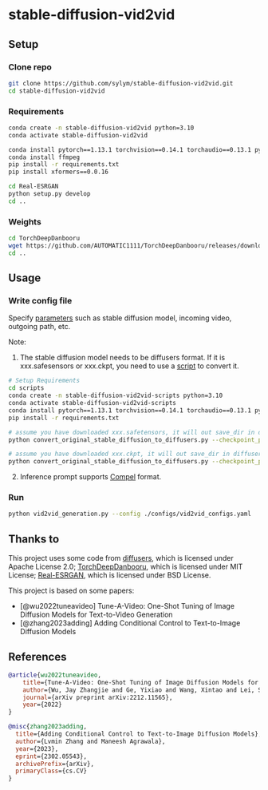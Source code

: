 # stable-diffusion-vid2vid

## Setup

### Clone repo

 ```bash
git clone https://github.com/sylym/stable-diffusion-vid2vid.git
cd stable-diffusion-vid2vid
 ```

### Requirements

 ```bash
conda create -n stable-diffusion-vid2vid python=3.10
conda activate stable-diffusion-vid2vid
 
conda install pytorch==1.13.1 torchvision==0.14.1 torchaudio==0.13.1 pytorch-cuda=11.7 -c pytorch -c nvidia
conda install ffmpeg
pip install -r requirements.txt
pip install xformers==0.0.16
 
cd Real-ESRGAN
python setup.py develop
cd ..
 ```

### Weights

 ```bash
cd TorchDeepDanbooru
wget https://github.com/AUTOMATIC1111/TorchDeepDanbooru/releases/download/v1/model-resnet_custom_v3.pt
cd ..
 ```

## Usage

### Write config file

Specify [parameters](https://github.com/sylym/stable-diffusion-vid2vid/blob/master/configs/vid2vid_configs.yaml) such as stable diffusion model, incoming video, outgoing path, etc.

Note: 
1. The stable diffusion model needs to be diffusers format. If it is xxx.safesensors or xxx.ckpt, you need to use a [script](https://github.com/sylym/stable-diffusion-vid2vid/blob/master/scripts/convert_original_stable_diffusion_to_diffusers.py) to convert it.


```bash
# Setup Requirements
cd scripts
conda create -n stable-diffusion-vid2vid-scripts python=3.10
conda activate stable-diffusion-vid2vid-scripts
conda install pytorch==1.13.1 torchvision==0.14.1 torchaudio==0.13.1 pytorch-cuda=11.7 -c pytorch -c nvidia
pip install -r requirements.txt

# assume you have downloaded xxx.safetensors, it will out save_dir in diffusers format.
python convert_original_stable_diffusion_to_diffusers.py --checkpoint_path xxx.safetensors  --dump_path save_dir --from_safetensors

# assume you have downloaded xxx.ckpt, it will out save_dir in diffusers format.
python convert_original_stable_diffusion_to_diffusers.py --checkpoint_path xxx.ckpt  --dump_path save_dir
```
2. Inference prompt supports [Compel](https://github.com/damian0815/compel) format.


### Run

 ```bash
python vid2vid_generation.py --config ./configs/vid2vid_configs.yaml
 ```

## Thanks to
This project uses some code from [diffusers](https://github.com/huggingface/diffusers), which is licensed under Apache License 2.0; [TorchDeepDanbooru](https://github.com/AUTOMATIC1111/TorchDeepDanbooru), which is licensed under MIT License; [Real-ESRGAN](https://github.com/xinntao/Real-ESRGAN), which is licensed under BSD License.

This project is based on some papers:
- [@wu2022tuneavideo] Tune-A-Video: One-Shot Tuning of Image Diffusion Models for Text-to-Video Generation
- [@zhang2023adding] Adding Conditional Control to Text-to-Image Diffusion Models


## References
```bibtex
@article{wu2022tuneavideo,
    title={Tune-A-Video: One-Shot Tuning of Image Diffusion Models for Text-to-Video Generation},
    author={Wu, Jay Zhangjie and Ge, Yixiao and Wang, Xintao and Lei, Stan Weixian and Gu, Yuchao and Hsu, Wynne and Shan, Ying and Qie, Xiaohu and Shou, Mike Zheng},
    journal={arXiv preprint arXiv:2212.11565},
    year={2022}
}

@misc{zhang2023adding,
  title={Adding Conditional Control to Text-to-Image Diffusion Models}, 
  author={Lvmin Zhang and Maneesh Agrawala},
  year={2023},
  eprint={2302.05543},
  archivePrefix={arXiv},
  primaryClass={cs.CV}
}
```